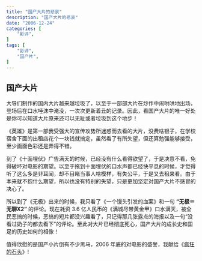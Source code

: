 ```yaml
---
title: "国产大片的悲哀"
description: "国产大片的悲哀"
date: "2006-12-24"
categories: [
    "影评",
]
tags: [
    "影评",
    "国产片",
]
---
```


## 国产大片

大导们制作的国内大片越来越垃圾了，以至于一部部大片在炒作中闹哄哄地出场，登场后在口水唾沫中淹没，一次次更新着丑的记录。因此，看国产大片的唯一好处是你可以知道大片原来还可以无耻或者垃圾到这个地步！

<!--more-->

《英雄》是第一部我受强大的宣传攻势所迷惑而去看的大片，没费啥银子，在学校宿舍下面的出租店花个一块钱就搞定，虽然看了有所失望，但还算勉强能够接受，至少画面色彩还是弄得不错。

到了《十面埋伏》广告满天的时候，已经没有什么看得欲望了，于是决意不看，免得破坏对电影的期望。以至于拖到十面埋伏的口水声都已经快平息的时候，才觉得听了这么多是非耳闻，却不目睹当事人啥模样，有失公平，于是又去租来看。由于本来就不抱什么期望，所以也没有特别的失望，只是更加坚定对国产大片不感冒的决心了。

所以到了《无极》出来的时候，我只看了《一个馒头引发的血案》和一句 **“无极＝无聊X2”** 的评论。现在耗资 3.6 亿人民币的《满城尽带黄金甲》口水满天，被全民恶搞的时候，恶搞的短片都没兴趣看了，只记得那几张露点的海报以及一句“没看过奶子的都去看下”的评论。至此对大片已经彻底死心，国产大片的成长史和国足的历史如何的相像！

值得欣慰的是国产小片倒有不少黑马，2006 年底的对电影的盛誉，我献给《[疯狂的石头](http://movie.douban.com/subject/1862151/)》!
